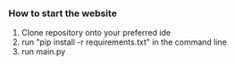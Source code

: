 ### How to start the website
1. Clone repository onto your preferred ide
2. run "pip install -r requirements.txt" in the command line
3. run main.py